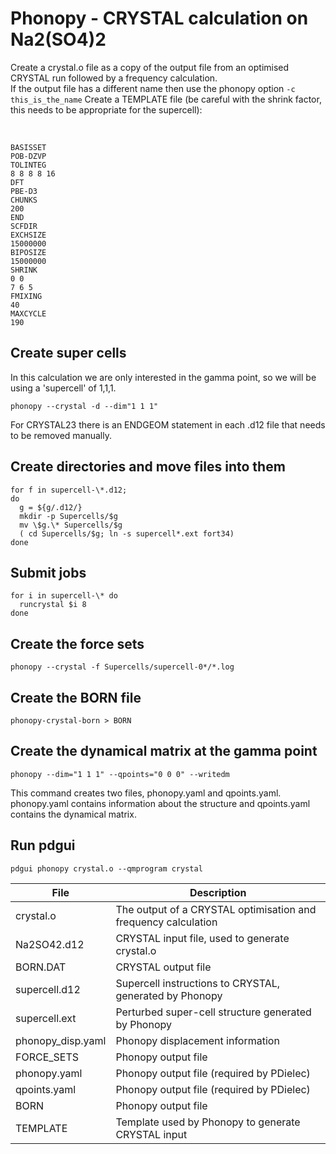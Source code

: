 # Phonopy - CRYSTAL calculation on Na2(SO4)2

Create a crystal.o file as a copy of the output file from an optimised CRYSTAL run followed by a frequency calculation.   
If the output file has a different name then use the phonopy option ```-c this_is_the_name```
Create a TEMPLATE file (be careful with the shrink factor, this needs to be appropriate for the supercell):

&nbsp;

```
BASISSET
POB-DZVP
TOLINTEG
8 8 8 8 16
DFT
PBE-D3
CHUNKS
200
END
SCFDIR
EXCHSIZE
15000000
BIPOSIZE
15000000
SHRINK
0 0
7 6 5
FMIXING
40
MAXCYCLE
190
```

## Create super cells
In this calculation we are only interested in the gamma point, so we will be using a 'supercell' of 1,1,1.

```
phonopy --crystal -d --dim"1 1 1"
```

For CRYSTAL23 there is an ENDGEOM statement in each .d12 file that needs to be removed manually.

## Create directories and move files into them

```
for f in supercell-\*.d12; 
do
  g = ${g/.d12/} 
  mkdir -p Supercells/$g 
  mv \$g.\* Supercells/$g 
  ( cd Supercells/$g; ln -s supercell*.ext fort34)
done
```

## Submit jobs

```
for i in supercell-\* do
  runcrystal $i 8
done
```

## Create the force sets

```
phonopy --crystal -f Supercells/supercell-0*/*.log
```

## Create the BORN file

```
phonopy-crystal-born > BORN
```

## Create the dynamical matrix at the gamma point
```
phonopy --dim="1 1 1" --qpoints="0 0 0" --writedm
```
This command creates two files, phonopy.yaml and qpoints.yaml.  
phonopy.yaml contains information about the structure and qpoints.yaml contains the dynamical matrix.

## Run pdgui
```
pdgui phonopy crystal.o --qmprogram crystal
```

 | File               | Description                                                    |
 | ------------------ | -------------------------------------------------------------- |
 | crystal.o          | The output of a CRYSTAL optimisation and frequency calculation |
 | Na2SO42.d12        | CRYSTAL input file, used to generate crystal.o                 |
 | BORN.DAT           | CRYSTAL output file                                            |
 | supercell.d12      | Supercell instructions to CRYSTAL, generated by Phonopy        |
 | supercell.ext      | Perturbed super-cell structure generated by Phonopy            |
 | phonopy_disp.yaml  | Phonopy displacement information                               |
 | FORCE_SETS         | Phonopy output file                                            |
 | phonopy.yaml       | Phonopy output file (required by PDielec)                      |
 | qpoints.yaml       | Phonopy output file (required by PDielec)                      |
 | BORN               | Phonopy output file                                            |
 | TEMPLATE           | Template used by Phonopy to generate CRYSTAL input             |
